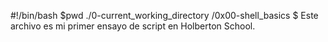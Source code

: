 #!/bin/bash
$pwd ./0-current_working_directory
/0x00-shell_basics
$
Este archivo es mi primer ensayo de script en Holberton School.

